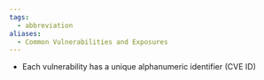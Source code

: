```yaml
---
tags:
  - abbreviation
aliases:
  - Common Vulnerabilities and Exposures
---
```

- Each vulnerability has a unique alphanumeric identifier (CVE ID)
